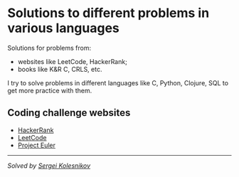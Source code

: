 # Solutions to different problems in various languages

Solutions for problems from: 
- websites like LeetCode, HackerRank;
- books like K&R C, CRLS, etc.

I try to solve problems in different languages like C, Python, Clojure, SQL to get more practice with them.

## Coding challenge websites
- [HackerRank](https://www.hackerrank.com/)
- [LeetCode](https://leetcode.com/)
- [Project Euler](https://projecteuler.net/)

---
_Solved by [Sergei Kolesnikov](https://github.com/win0err)_
